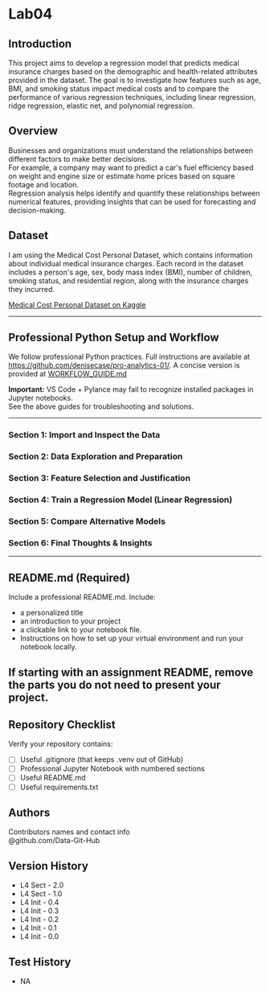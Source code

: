 # Lab04

## Introduction
This project aims to develop a regression model that predicts medical insurance charges based on the demographic and health-related attributes provided in the dataset. The goal is to investigate how features such as age, BMI, and smoking status impact medical costs and to compare the performance of various regression techniques, including linear regression, ridge regression, elastic net, and polynomial regression.  <br>

## Overview
Businesses and organizations must understand the relationships between different factors to make better decisions. <br>
For example, a company may want to predict a car's fuel efficiency based on weight and engine size or estimate home prices based on square footage and location. <br>
Regression analysis helps identify and quantify these relationships between numerical features, providing insights that can be used for forecasting and decision-making. <br>

## Dataset 
I am using the Medical Cost Personal Dataset, which contains information about individual medical insurance charges. Each record in the dataset includes a person's age, sex, body mass index (BMI), number of children, smoking status, and residential region, along with the insurance charges they incurred. <br>

[Medical Cost Personal Dataset on Kaggle](https://www.kaggle.com/datasets/mirichoi0218/insurance) <br>

---

## Professional Python Setup and Workflow
We follow professional Python practices. 
Full instructions are available at <https://github.com/denisecase/pro-analytics-01/>. 
A concise version is provided at [WORKFLOW_GUIDE.md](./docs/WORKFLOW_GUIDE.md)

**Important:** VS Code + Pylance may fail to recognize installed packages in Jupyter notebooks.  
See the above guides for troubleshooting and solutions.  

---

### Section 1: Import and Inspect the Data

### Section 2: Data Exploration and Preparation

### Section 3: Feature Selection and Justification

### Section 4: Train a Regression Model (Linear Regression)

### Section 5: Compare Alternative Models

### Section 6: Final Thoughts & Insights

---

## README.md (Required)

Include a professional README.md. Include:
- a personalized title
- an introduction to your project
- a clickable link to your notebook file.
- Instructions on how to set up your virtual environment and run your notebook locally.
   
If starting with an assignment README, remove the parts you do not need to present your project.
---

## Repository Checklist

Verify your repository contains:

- [ ] Useful .gitignore (that keeps .venv out of GitHub)
- [ ] Professional Jupyter Notebook with numbered sections   
- [ ] Useful README.md
- [ ] Useful requirements.txt

## Authors

Contributors names and contact info <br>
@github.com/Data-Git-Hub <br>

## Version History
- L4 Sect - 2.0 <br>
- L4 Sect - 1.0 <br>
- L4 Init - 0.4 <br>
- L4 Init - 0.3 <br>
- L4 Init - 0.2 <br>
- L4 Init - 0.1 <br>
- L4 Init - 0.0 <br>
## Test History  
- NA <br>
